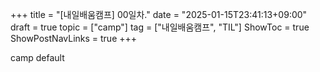 +++
title = "[내일배움캠프] 00일차."
date = "2025-01-15T23:41:13+09:00"
draft = true
topic = ["camp"]
tag = ["내일배움캠프", "TIL"]
ShowToc = true
ShowPostNavLinks = true
+++

camp default